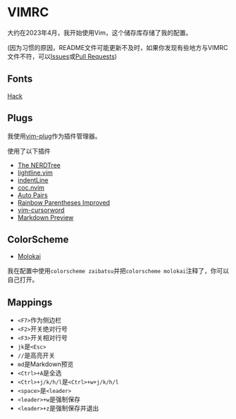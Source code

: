 # VIMRC
大约在2023年4月，我开始使用Vim，这个储存库存储了我的配置。

(因为习惯的原因，README文件可能更新不及时，如果你发现有些地方与VIMRC文件不符，可以[Issues](https://github.com/ZiChenStudio/vimrc/issues)或[Pull Requests](https://github.com/ZiChenStudio/vimrc/pulls))

## Fonts

[Hack](https://github.com/source-foundry/Hack)

## Plugs

我使用[vim-plug](https://github.com/junegunn/vim-plug)作为插件管理器。

使用了以下插件

- [The NERDTree](https://github.com/preservim/nerdtree)
- [lightline.vim](https://github.com/itchyny/lightline.vim)
- [indentLine](https://github.com/Yggdroot/indentLine)
- [coc.nvim](https://github.com/neoclide/coc.nvim)
- [Auto Pairs](https://github.com/jiangmiao/auto-pairs)
- [Rainbow Parentheses Improved](https://github.com/luochen1990/rainbow)
- [vim-cursorword](https://github.com/itchyny/vim-cursorword)
- [Markdown Preview](https://github.com/iamcco/markdown-preview.nvim)

## ColorScheme

- [Molokai](https://github.com/tomasr/molokai)

我在配置中使用`colorscheme zaibatsu`并把`colorscheme molokai`注释了，你可以自己打开。

## Mappings

- `<F7>`作为侧边栏
- `<F2>`开关绝对行号
- `<F3>`开关相对行号
- `jk`是`<Esc>`
- `//`是高亮开关
- `md`是Markdown预览
- `<Ctrl>+A`是全选
- `<Ctrl>+j/k/h/l`是`<Ctrl>+w+j/k/h/l`
- `<space>`是`<leader>`
- `<leader>+w`是强制保存
- `<leader>+z`是强制保存并退出
